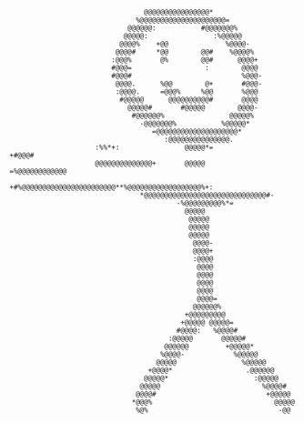                                                                                                     
                                                                                                    
                                                                                                    
                                                                                                    
                                                                                                    
                                     @@@@@@@@@@@@@@@@*                                              
                                   %@@@@@@@@@@@@@@@@@@@@@=                                          
                                 @@@@@@:           #@@@@@@@%                                        
                                @@@@@:                :%@@@@@                                       
                               @@@@%    +@@              %@@@@-                                     
                              @@@@#     *@@        @@#    %@@@@%                                    
                             :@@@%       @%        @@#      @@@@+                                   
                             #@@@=                  :        @@@@                                   
                             #@@@#                           %@@@-                                  
                              @@@@.      %@@        @+       #@@@-                                  
                              :@@@@.     =@@@%     %@@       %@@@                                   
                               #@@@@@      @@@@@@@@@@#       @@@@                                   
                                 @@@@@#       #@@@@@        @@@@-                                   
                                  #@@@@@@%                @@@@@%                                    
                                    -@@@@@@@%           %@@@@@*                                     
                                       =@@@@@@@@@@@@@@@@@@@@*                                       
                                          :@@@@@@@@@@@@@@@.                                         
                         :%%*+:                @@@@@*=                  +#@@@#                      
                         @@@@@@@@@@@@@@+       @@@@@            =%@@@@@@@@@@@@                      
                          +#%@@@@@@@@@@@@@@@@@@@@@@@**%@@@@@@@@@@@@@@@@@@%+:                        
                                    *@@@@@@@@@@@@@@@@@@@@@@@@@@@@@@#-                               
                                             -%@@@@@@@@@%*=                                         
                                               @@@@@                                                
                                                @@@@@                                               
                                                @@@@@                                               
                                                @@@@@                                               
                                                 @@@@-                                              
                                                 @@@@+                                              
                                                 :@@@@                                              
                                                  @@@@                                              
                                                  @@@@                                              
                                                  @@@@                                              
                                                  @@@@                                              
                                                  @@@@=                                             
                                                 @@@@@@%                                            
                                               +@@@@@@@@@                                           
                                              +@@@@@ @@@@@=                                         
                                             #@@@@:   %@@@@#                                        
                                           :@@@@@       @@@@@#                                      
                                          @@@@@@         +@@@@@*                                    
                                         %@@@@-            %@@@@@                                   
                                        @@@@@                %@@@@@                                 
                                      +@@@@*                  .@@@@@@                               
                                     @@@@@*                     :@@@@@                              
                                    @@@@@                         %@@@@#                            
                                   @@@@#                           +@@@@@                           
                                  *@@@%                              @@@@@                          
                                   %@%                                -@@                           
                                                                                                    
                                                                                                    
                                                                                                    
                                                                                                    
